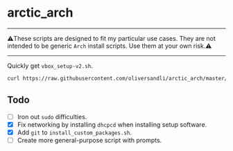 # arctic_arch

--------
:warning:These scripts are designed to fit my particular use cases. They are not intended to be generic `Arch` install scripts. Use them at your own risk.:warning:

--------

Quickly get `vbox_setup-v2.sh`.
```bash
curl https://raw.githubusercontent.com/oliversandli/arctic_arch/master/vbox_setup-v2.sh > vbox_setup-v2.sh
```

## Todo

- [ ] Iron out `sudo` difficulties.
- [x] Fix networking by installing `dhcpcd` when installing setup software.
- [x] Add `git` to `install_custom_packages.sh`.
- [ ] Create more general-purpose script with prompts.
